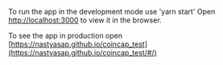To run the app in the development mode use 'yarn start'
Open [http://localhost:3000](http://localhost:3000) to view it in the browser.

To see the app in production open [https://nastyasap.github.io/coincap_test](https://nastyasap.github.io/coincap_test/#/) 


